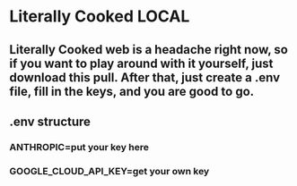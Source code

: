 # Literally Cooked LOCAL

## **Literally Cooked** web is a headache right now, so if you want to play around with it yourself, just download this pull. After that, just create a .env file, fill in the keys, and you are good to go.

## .env structure
### ANTHROPIC=put your key here
### GOOGLE_CLOUD_API_KEY=get your own key

